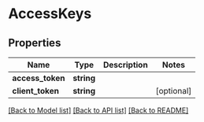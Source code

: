 # AccessKeys

## Properties
Name | Type | Description | Notes
------------ | ------------- | ------------- | -------------
**access_token** | **string** |  | 
**client_token** | **string** |  | [optional] 

[[Back to Model list]](../README.md#documentation-for-models) [[Back to API list]](../README.md#documentation-for-api-endpoints) [[Back to README]](../README.md)


